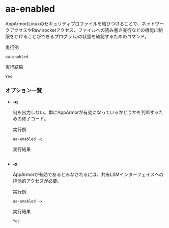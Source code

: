 [](ファイル名はコマンド名.md)
# aa-enabled
AppArmor(Linuxのセキュリティプロファイルを結びつけることで、ネットワークアクセスやRaw socketアクセス、ファイルへの読み書き実行などの機能に制限をかけることができるプログラム)の状態を確認するためのコマンド。

  実行例 [](変更しない)
  
  ```
  aa-enabled
  ```


  実行結果　[](変更しない)


  ```
  Yes
  ```

### オプション一覧


- **-q**
  
  何も出力しない。単にAppArmorが有効になっているかどうかを判断するための終了コード。

  実行例 [](変更しない)
  
  ```
  aa-enabled -q
  ```


  実行結果　[](変更しない)


  ```
  
  ```
- **-x** 
    
  AppArmorが有効であるとみなされるには、共有LSMインターフェイスへの排他的アクセスが必要。
  
  実行例　[](変更しない)
  
  ```
  aa-enabled -x
  ```


  実行結果　[](変更しない)


  ```
  Yes
  ```

